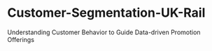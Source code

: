 # Customer-Segmentation-UK-Rail
Understanding Customer Behavior to Guide Data-driven Promotion Offerings
